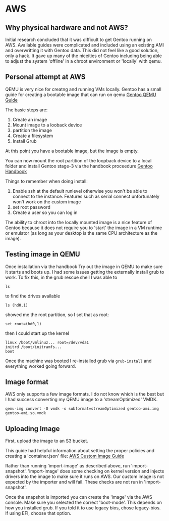 # AWS

## Why physical hardware and not AWS?
Initial research concluded that it was difficult to get Gentoo running on AWS. Available guides were complicated and included using an existing AMI and overwritting it with Gentoo data. This did not feel like a good solution, only a hack. It gave up many of the niceities of Gentoo including being able to adjust the system 'offline' in a chroot environment or 'locally' with qemu.

## Personal attempt at AWS

QEMU is very nice for creatng and running VMs locally. Gentoo has a small guide for creating a bootable image that can run on qemu [Gentoo QEMU Guide](https://wiki.gentoo.org/wiki/QEMU)


The basic steps are:
1. Create an image
2. Mount image to a looback device
3. partition the image
4. Create a filesystem
5. Install Grub

At this point you have a bootable image, but the image is empty.

You can now mount the root partition of the loopback device to a local folder and install Gentoo stage-3 via the handbook proceedure [Gentoo Handbook](https://wiki.gentoo.org/wiki/Handbook:AMD64/Installation/Stage)

Things to remember when doing install:
1. Enable ssh at the default runlevel otherwise you won't be able to connect to the instance. Features such as serial connect unfortunately won't work on the custom image
2. set root password
3. Create a user so you can log in 

The ability to chroot into the locally mounted image is a nice feature of Gentoo because it does not require you to 'start' the image in a VM runtime or emulator (as long as your desktop is the same CPU architecture as the image). 


## Testing image in QEMU

Once installation via the handbook Try out the image in QEMU to make sure it starts and boots up. I had some issues getting the externally install grub to work. To fix this, in the grub rescue shell I was able to

```
ls
```

to find the drives available


```
ls (hd0,1)
```

showed me the root partition, so I set that as root:

```
set root=(hd0,1)
```

then I could start up the kernel

```
linux /boot/vmlinuz... root=/dev/vda1
initrd /boot/initramfs...
boot
```

Once the machine was booted I re-installed grub via `grub-install` and everything worked going forward.

## Image format

AWS only supports a few image formats. I do not know which is the best but I had success converting my QEMU image to a 'streamOptimized' VMDK.

```
qemu-img convert -O vmdk -o subformat=streamOptimized gentoo-ami.img gentoo-ami.so.vmdk
```


## Uploading Image

First, upload the image to an S3 bucket. 

This guide had helpful information about setting the proper policies and creating a 'container.json' file: [AWS Custom Image Guide](https://dev.to/otomato_io/from-iso-to-ami-how-to-create-your-own-custom-ami-5213)

Rather than running 'import-image' as described above, run 'import-snapshot'. 'import-image' does some checking on kernel version and injects drivers into the image to make sure it runs on AWS. Our custom image is not expected by the importer and will fail. These checks are not run in 'import-snapshot'.

Once the snapshot is imported you can create the 'image' via the AWS console. Make sure you selected the correct 'boot-mode'. This depends on how you installed grub. If you told it to use legacy bios, chose legacy-bios. If using EFI, choose that option.



